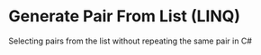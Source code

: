 # Generate Pair From List (LINQ)
Selecting pairs from the list without repeating the same pair in C#
